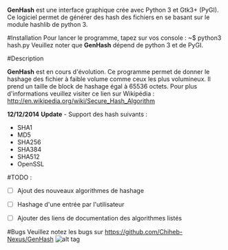 **GenHash** est une interface graphique crée avec Python 3 et Gtk3+ (PyGI). Ce logiciel permet de générer des hash des fichiers en se basant sur le module hashlib de python 3.

#Installation 
Pour lancer le programme, tapez sur vos console : 
~$ python3 hash.py 
Veuillez noter que **GenHash** dépend de python 3 et de PyGI.


#Description 

**GenHash** est en cours d'évolution. Ce programme permet de donner le hashage des fichier à faible volume comme ceux les plus volumineux. Il prend un taille de block de hashage égal à 65536 octets. Pour plus d'informations veuillez visiter ce lien sur Wikipédia : http://en.wikipedia.org/wiki/Secure_Hash_Algorithm  

**12/12/2014** 
**Update** - Support des hash suivants :
   * SHA1
   * MD5
   * SHA256
   * SHA384
   * SHA512
   * OpenSSL
  
#TODO :
   - [ ]  Ajout des nouveaux algorithmes de hashage
   - [ ]  Hashage d'une entrée par l'utilisateur
   - [ ]  Ajouter des liens de documentation des algorithmes listés


#Bugs 
Veuillez notez les bugs sur https://github.com/Chiheb-Nexus/GenHash
![alt tag](http://1.bp.blogspot.com/-YghRP1ZZUQg/VIqWSM_EuOI/AAAAAAAAA58/ojPqvs0rrXc/s1600/S%C3%A9lection_015.png)

